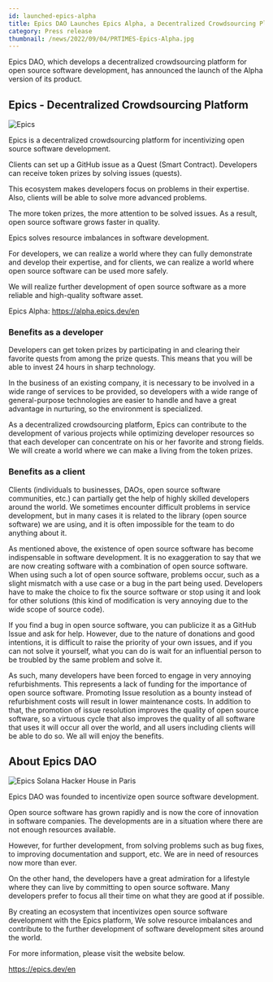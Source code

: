 ```yaml
---
id: launched-epics-alpha
title: Epics DAO Launches Epics Alpha, a Decentralized Crowdsourcing Platform for Open Source Software Development
category: Press release
thumbnail: /news/2022/09/04/PRTIMES-Epics-Alpha.jpg
---
```


Epics DAO, which develops a decentralized crowdsourcing platform for open source
software development, has announced the launch of the Alpha version of its
product.

## Epics - Decentralized Crowdsourcing Platform

![Epics](/news/2022/07/19/EpicsBusinessModelEN.png)

Epics is a decentralized crowdsourcing platform for incentivizing open source
software development.

Clients can set up a GitHub issue as a Quest (Smart Contract). Developers can
receive token prizes by solving issues (quests).

This ecosystem makes developers focus on problems in their expertise. Also,
clients will be able to solve more advanced problems.

The more token prizes, the more attention to be solved issues. As a result, open
source software grows faster in quality.

Epics solves resource imbalances in software development.

For developers, we can realize a world where they can fully demonstrate and
develop their expertise, and for clients, we can realize a world where open
source software can be used more safely.

We will realize further development of open source software as a more reliable
and high-quality software asset.

Epics Alpha: https://alpha.epics.dev/en

### Benefits as a developer

Developers can get token prizes by participating in and clearing their favorite
quests from among the prize quests. This means that you will be able to invest
24 hours in sharp technology.

In the business of an existing company, it is necessary to be involved in a wide
range of services to be provided, so developers with a wide range of
general-purpose technologies are easier to handle and have a great advantage in
nurturing, so the environment is specialized.

As a decentralized crowdsourcing platform, Epics can contribute to the
development of various projects while optimizing developer resources so that
each developer can concentrate on his or her favorite and strong fields. We will
create a world where we can make a living from the token prizes.

### Benefits as a client

Clients (individuals to businesses, DAOs, open source software communities,
etc.) can partially get the help of highly skilled developers around the world.
We sometimes encounter difficult problems in service development, but in many
cases it is related to the library (open source software) we are using, and it
is often impossible for the team to do anything about it.

As mentioned above, the existence of open source software has become
indispensable in software development. It is no exaggeration to say that we are
now creating software with a combination of open source software. When using
such a lot of open source software, problems occur, such as a slight mismatch
with a use case or a bug in the part being used. Developers have to make the
choice to fix the source software or stop using it and look for other solutions
(this kind of modification is very annoying due to the wide scope of source
code).

If you find a bug in open source software, you can publicize it as a GitHub
Issue and ask for help. However, due to the nature of donations and good
intentions, it is difficult to raise the priority of your own issues, and if you
can not solve it yourself, what you can do is wait for an influential person to
be troubled by the same problem and solve it.

As such, many developers have been forced to engage in very annoying
refurbishments. This represents a lack of funding for the importance of open
source software. Promoting Issue resolution as a bounty instead of refurbishment
costs will result in lower maintenance costs. In addition to that, the promotion
of issue resolution improves the quality of open source software, so a virtuous
cycle that also improves the quality of all software that uses it will occur all
over the world, and all users including clients will be able to do so. We all
will enjoy the benefits.

## About Epics DAO

![Epics Solana Hacker House in Paris](/news/2022/07/19/KawasakiSpeechStage.jpg)

Epics DAO was founded to incentivize open source software development.

Open source software has grown rapidly and is now the core of innovation in
software companies. The developments are in a situation where there are not
enough resources available.

However, for further development, from solving problems such as bug fixes, to
improving documentation and support, etc. We are in need of resources now more
than ever.

On the other hand, the developers have a great admiration for a lifestyle where
they can live by committing to open source software. Many developers prefer to
focus all their time on what they are good at if possible.

By creating an ecosystem that incentivizes open source software development with
the Epics platform, We solve resource imbalances and contribute to the further
development of software development sites around the world.

For more information, please visit the website below.

https://epics.dev/en
